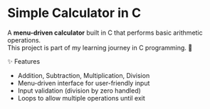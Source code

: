 # Simple Calculator in C

A **menu-driven calculator** built in C that performs basic arithmetic operations.  
This project is part of my learning journey in C programming. 🚀


✨ Features
- Addition, Subtraction, Multiplication, Division  
- Menu-driven interface for user-friendly input  
- Input validation (division by zero handled)  
- Loops to allow multiple operations until exit  